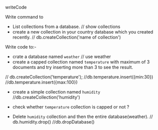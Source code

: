 writeCode

Write command to

- List collections from a database.
  // show collections
- create a new collection in your country database which you created recently.
  // db.createCollection('name of collection')

Write code to:-

- crate a database named `weather`
  // use weather
- create a capped collection named `temperature` with maximum of 3 documents and try inserting more than 3 to see the result.

// db.createCollection('temperature');
//db.temperature.insert({min:30})
//db.temperature.insert({max:100})

- create a simple collection named `humidity`
  //db.createCollection('humidity')

- check whether `temperature` collection is capped or not ?
- Delete `humidity` collection and then the entire database(weather).
  // db.humidity.drop()
  //db.dropDatabase()
